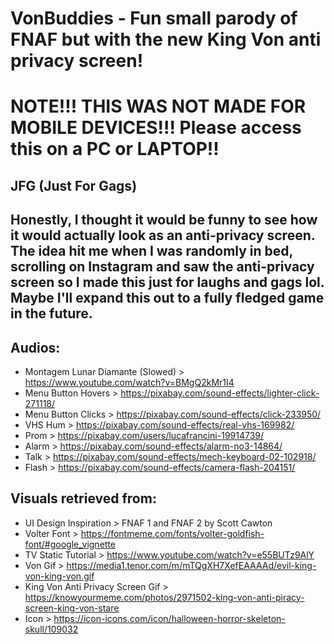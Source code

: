# VonBuddies - Fun small parody of FNAF but with the new King Von anti privacy screen!

# NOTE!!! THIS WAS NOT MADE FOR MOBILE DEVICES!!! Please access this on a PC or LAPTOP!!

## JFG (Just For Gags)

## Honestly, I thought it would be funny to see how it would actually look as an anti-privacy screen. The idea hit me when I was randomly in bed, scrolling on Instagram and saw the anti-privacy screen so I made this just for laughs and gags lol. Maybe I'll expand this out to a fully fledged game in the future.

## Audios:

- Montagem Lunar Diamante (Slowed) > https://www.youtube.com/watch?v=BMgQ2kMr1I4
- Menu Button Hovers > https://pixabay.com/sound-effects/lighter-click-271118/
- Menu Button Clicks > https://pixabay.com/sound-effects/click-233950/
- VHS Hum > https://pixabay.com/sound-effects/real-vhs-169982/
- Prom > https://pixabay.com/users/lucafrancini-19914739/
- Alarm > https://pixabay.com/sound-effects/alarm-no3-14864/
- Talk > https://pixabay.com/sound-effects/mech-keyboard-02-102918/
- Flash > https://pixabay.com/sound-effects/camera-flash-204151/

## Visuals retrieved from:

- UI Design Inspiration > FNAF 1 and FNAF 2 by Scott Cawton
- Volter Font > https://fontmeme.com/fonts/volter-goldfish-font/#google_vignette
- TV Static Tutorial > https://www.youtube.com/watch?v=e55BUTz9AlY
- Von Gif > https://media1.tenor.com/m/mTQgXH7XefEAAAAd/evil-king-von-king-von.gif
- King Von Anti Privacy Screen Gif > https://knowyourmeme.com/photos/2971502-king-von-anti-piracy-screen-king-von-stare
- Icon > https://icon-icons.com/icon/halloween-horror-skeleton-skull/109032
